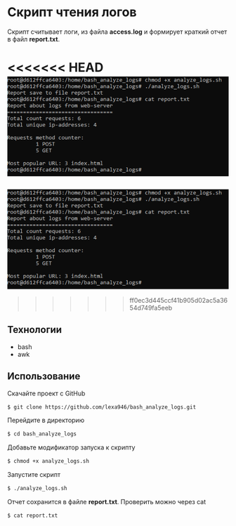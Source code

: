 # Скрипт чтения логов
Скрипт считывает логи, из файла __access.log__ и формирует краткий отчет в файл __report.txt__.

<<<<<<< HEAD
![Proccess Screen](main.png)
=======
![Proccess Screen](source\img\main.png)
>>>>>>> ff0ec3d445ccf41b905d02ac5a3654d749fa5eeb

## Технологии
- bash
- awk

## Использование

Скачайте проект с GitHub
```sh
$ git clone https://github.com/lexa946/bash_analyze_logs.git
```

Перейдите в директорию
```sh
$ cd bash_analyze_logs
```

Добавьте модификатор запуска к скрипту
```sh
$ chmod +x analyze_logs.sh
```

Запустите скрипт
```sh
$ ./analyze_logs.sh
```

Отчет сохранится в файле __report.txt__. Проверить можно через cat
```sh
$ cat report.txt
```
